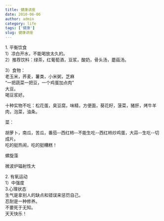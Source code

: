 ```yaml
---
title: 健康讲座
date: 2010-06-06
author: admin
category: life
tags: ['健康']
slug: 健康讲座
---
```


​1. 平衡饮食  
1）凉白开水，不能喝放太久的。  
2）推荐饮料：绿茶，红葡萄酒，豆浆，酸奶，骨头汤，蘑菇汤。

3）食物：  
老玉米，荞麦，薯类，小米粥，芝麻  
“一把蔬菜一把豆，一个鸡蛋加点肉”  
大豆。  
喝豆浆好。

十种实物不吃：松花蛋，臭豆腐，味精，方便面，葵花籽，菠菜，猪肝，烤牛羊肉，泡菜，油条。

菜：

胡萝卜，南瓜，苦瓜，番茄--西红柿--不能生吃--西红柿炒鸡蛋，大蒜--生吃--切成片。  
吃的挺热闹，吃的挺糟糕！

螺旋藻

微波炉辐射性大

​2. 有氧运动  
1）中强度  
3.心理状态  
生气是拿别人的缺点和错误来惩罚自己。  
忍耐是一种修养。  
不要死于无知。  
天天快乐！
